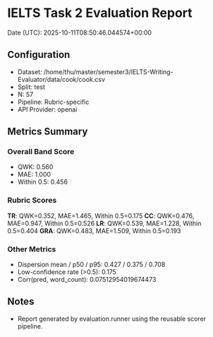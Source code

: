 # IELTS Task 2 Evaluation Report

Date (UTC): 2025-10-11T08:50:46.044574+00:00

## Configuration
- Dataset: /home/thu/master/semester3/IELTS-Writing-Evaluator/data/cook/cook.csv
- Split: test
- N: 57
- Pipeline: Rubric-specific
- API Provider: openai

## Metrics Summary
### Overall Band Score
- QWK: 0.560
- MAE: 1.000
- Within 0.5: 0.456

### Rubric Scores
**TR**: QWK=0.352, MAE=1.465, Within 0.5=0.175
**CC**: QWK=0.476, MAE=0.947, Within 0.5=0.526
**LR**: QWK=0.539, MAE=1.228, Within 0.5=0.404
**GRA**: QWK=0.483, MAE=1.509, Within 0.5=0.193

### Other Metrics
- Dispersion mean / p50 / p95: 0.427 / 0.375 / 0.708
- Low-confidence rate (>0.5): 0.175
- Corr(pred, word_count): 0.07512954019674473

## Notes
- Report generated by evaluation.runner using the reusable scorer pipeline.